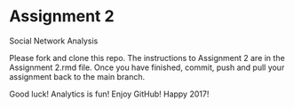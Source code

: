 # Assignment 2
Social Network Analysis

Please fork and clone this repo. The instructions to Assignment 2 are in the Assignment 2.rmd file. Once you have finished, commit, push and pull your assignment back to the main branch.

Good luck!
Analytics is fun!
Enjoy GitHub!
Happy 2017!

